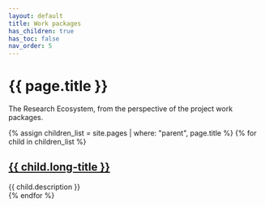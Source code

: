 ```yaml
---
layout: default
title: Work packages
has_children: true
has_toc: false
nav_order: 5
---
```


# {{ page.title }}

The Research Ecosystem, from the perspective of the project work packages.


{% assign children_list = site.pages | where: "parent", page.title %}
{% for child in children_list %}
<div class="wrkpckg">
<h2><a href="{{ child.url | absolute_url }}">{{ child.long-title }}</a></h2>
{{ child.description }}
</div>
{% endfor %}


